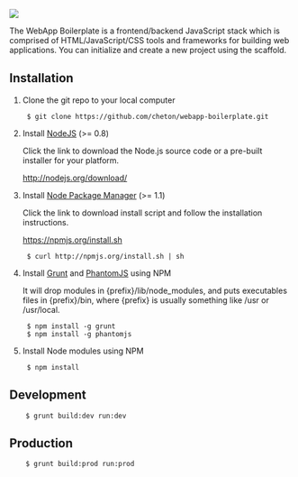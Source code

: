 ![](//raw.github.com/cheton/webapp-boilerplate/master/web/images/logo.png)

The WebApp Boilerplate is a frontend/backend JavaScript stack which is comprised of HTML/JavaScript/CSS tools and frameworks for building web applications. You can initialize and create a new project using the scaffold.

## Installation

1. Clone the git repo to your local computer

        $ git clone https://github.com/cheton/webapp-boilerplate.git

2. Install [NodeJS](http://nodejs.org/) (>= 0.8)

    Click the link to download the Node.js source code or a pre-built installer for your platform.

    http://nodejs.org/download/

3. Install [Node Package Manager](http://nodejs.org/) (>= 1.1)

    Click the link to download install script and follow the installation instructions.

    https://npmjs.org/install.sh

        $ curl http://npmjs.org/install.sh | sh

4. Install [Grunt](http://gruntjs.com/) and [PhantomJS](http://phantomjs.org/) using NPM

    It will drop modules in {prefix}/lib/node_modules, and puts executables files in {prefix}/bin, where {prefix} is usually something like /usr or /usr/local.

        $ npm install -g grunt
        $ npm install -g phantomjs

5. Install Node modules using NPM

        $ npm install

## Development

        $ grunt build:dev run:dev

## Production

        $ grunt build:prod run:prod
